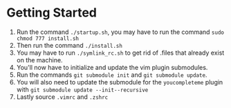 # Getting Started

1. Run the command `./startup.sh`, you may have to run the command `sudo chmod 777 install.sh`
2. Then run the command `./install.sh`
3. You may have to run `./symlink_rc.sh` to get rid of .files that already exist on the machine.
4. You'll now have to initialize and update the vim plugin submodules.
5. Run the commands `git submodule init` and `git submodule update`.
6. You will also need to update the submodule for the `youcompleteme` plugin with `git submodule update --init--recursive`
7. Lastly source `.vimrc` and `.zshrc`

